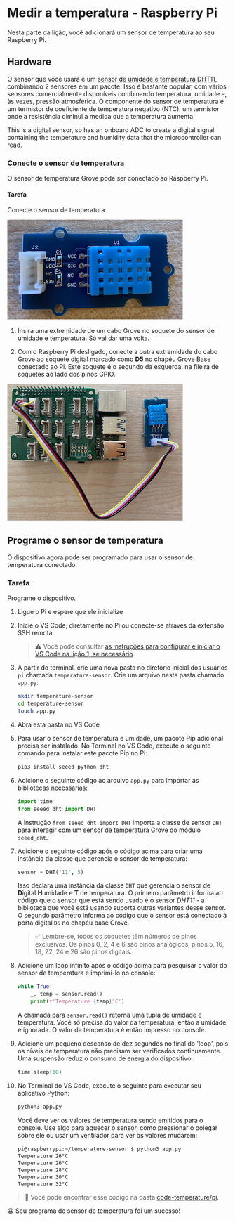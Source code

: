 # Medir a temperatura - Raspberry Pi

Nesta parte da lição, você adicionará um sensor de temperatura ao seu Raspberry Pi.

## Hardware

O sensor que você usará é um [sensor de umidade e temperatura DHT11](https://www.seeedstudio.com/Grove-Temperature-Humidity-Sensor-DHT11.html), combinando 2 sensores em um pacote. Isso é bastante popular, com vários sensores comercialmente disponíveis combinando temperatura, umidade e, às vezes, pressão atmosférica. O componente do sensor de temperatura é um termistor de coeficiente de temperatura negativo (NTC), um termistor onde a resistência diminui à medida que a temperatura aumenta.

This is a digital sensor, so has an onboard ADC to create a digital signal containing the temperature and humidity data that the microcontroller can read.

### Conecte o sensor de temperatura

O sensor de temperatura Grove pode ser conectado ao Raspberry Pi.

#### Tarefa

Conecte o sensor de temperatura

![Um sensor de temperatura groove](../../../../images/grove-dht11.png)

1. Insira uma extremidade de um cabo Grove no soquete do sensor de umidade e temperatura. Só vai dar uma volta.

1. Com o Raspberry Pi desligado, conecte a outra extremidade do cabo Grove ao soquete digital marcado como **D5** no chapéu Grove Base conectado ao Pi. Este soquete é o segundo da esquerda, na fileira de soquetes ao lado dos pinos GPIO.

![O sensor de temperatura Grove conectado ao soquete A0](../../../../images/pi-temperature-sensor.png)

## Programe o sensor de temperatura

O dispositivo agora pode ser programado para usar o sensor de temperatura conectado.

### Tarefa

Programe o dispositivo.

1. Ligue o Pi e espere que ele inicialize

1. Inicie o VS Code, diretamente no Pi ou conecte-se através da extensão SSH remota.

    > ⚠️ Você pode consultar [as instruções para configurar e iniciar o VS Code na lição 1, se necessário](../../../../1-getting-started/lessons/1-introduction-to-iot/translations/pi.pt.md).

1. A partir do terminal, crie uma nova pasta no diretório inicial dos usuários `pi` chamada `temperature-sensor`. Crie um arquivo nesta pasta chamado `app.py`:

    ```sh
    mkdir temperature-sensor
    cd temperature-sensor
    touch app.py
    ```

1. Abra esta pasta no VS Code

1. Para usar o sensor de temperatura e umidade, um pacote Pip adicional precisa ser instalado. No Terminal no VS Code, execute o seguinte comando para instalar este pacote Pip no Pi:

    ```sh
    pip3 install seeed-python-dht
    ```

1. Adicione o seguinte código ao arquivo `app.py` para importar as bibliotecas necessárias:

    ```python
    import time
    from seeed_dht import DHT
    ```

    A instrução `from seeed_dht import DHT` importa a classe de sensor `DHT` para interagir com um sensor de temperatura Grove do módulo `seeed_dht`.

1. Adicione o seguinte código após o código acima para criar uma instância da classe que gerencia o sensor de temperatura:

    ```python
    sensor = DHT("11", 5)
    ```

    Isso declara uma instância da classe `DHT` que gerencia o sensor de **D**igital **H**umidade e **T** de temperatura. O primeiro parâmetro informa ao código que o sensor que está sendo usado é o sensor *DHT11* - a biblioteca que você está usando suporta outras variantes desse sensor. O segundo parâmetro informa ao código que o sensor está conectado à porta digital `D5` no chapéu base Grove.

    > ✅ Lembre-se, todos os soquetes têm números de pinos exclusivos. Os pinos 0, 2, 4 e 6 são pinos analógicos, pinos 5, 16, 18, 22, 24 e 26 são pinos digitais.

1. Adicione um loop infinito após o código acima para pesquisar o valor do sensor de temperatura e imprimi-lo no console:

    ```python
    while True:
        _, temp = sensor.read()
        print(f'Temperature {temp}°C')
    ```

   A chamada para `sensor.read()` retorna uma tupla de umidade e temperatura. Você só precisa do valor da temperatura, então a umidade é ignorada. O valor da temperatura é então impresso no console.

1. Adicione um pequeno descanso de dez segundos no final do 'loop', pois os níveis de temperatura não precisam ser verificados continuamente. Uma suspensão reduz o consumo de energia do dispositivo.

    ```python
    time.sleep(10)
    ```

1. No Terminal do VS Code, execute o seguinte para executar seu aplicativo Python:

    ```sh
    python3 app.py
    ```

    Você deve ver os valores de temperatura sendo emitidos para o console. Use algo para aquecer o sensor, como pressionar o polegar sobre ele ou usar um ventilador para ver os valores mudarem:

    ```output
    pi@raspberrypi:~/temperature-sensor $ python3 app.py 
    Temperature 26°C
    Temperature 26°C
    Temperature 28°C
    Temperature 30°C
    Temperature 32°C
    ```

> 💁 Você pode encontrar esse código na pasta [code-temperature/pi](../code-temperature/pi).

😀 Seu programa de sensor de temperatura foi um sucesso!
